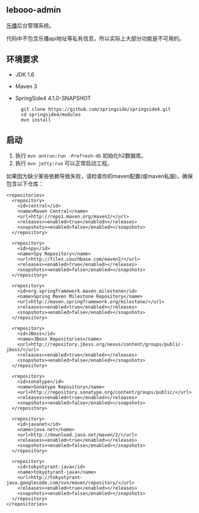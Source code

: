 ## lebooo-admin

[乐播](http://lebooo.com)后台管理系统。

代码中不包含乐播api地址等私有信息，所以实际上大部分功能是不可用的。

## 环境要求

- JDK 1.6
- Maven 3
- SpringSide4 4.1.0-SNAPSHOT

        git clone https://github.com/springside/springside4.git
        cd springside4/modules
        mvn install

## 启动

1. 执行 `mvn antrun:run -Prefresh-db` 初始化h2数据库。
2. 执行 `mvn jetty:run` 可以正常启动工程。

如果因为缺少某些依赖导致失败，请检查你的maven配置(或maven私服)，确保包含以下仓库：

    <repositories>
      <repository>
        <id>central</id>
        <name>Maven Central</name>
        <url>http://repo1.maven.org/maven2/</url>
        <releases><enabled>true</enabled></releases>
        <snapshots><enabled>false</enabled></snapshots>
      </repository>

      <repository>
        <id>spy</id>
        <name>Spy Repository</name>
        <url>http://files.couchbase.com/maven2/</url>
        <releases><enabled>true</enabled></releases>
        <snapshots><enabled>false</enabled></snapshots>
      </repository>

      <repository>
        <id>org.springframework.maven.milestone</id>
        <name>Spring Maven Milestone Repository</name>
        <url>http://maven.springframework.org/milestone/</url>
        <releases><enabled>true</enabled></releases>
        <snapshots><enabled>false</enabled></snapshots>
      </repository>

      <repository>
        <id>JBoss</id>
        <name>JBoss Repositories</name>
        <url>http://repository.jboss.org/nexus/content/groups/public-jboss/</url>
        <releases><enabled>true</enabled></releases>
        <snapshots><enabled>false</enabled></snapshots>
      </repository>

      <repository>
        <id>sonatype</id>
        <name>Sonatype Repository</name>
        <url>http://repository.sonatype.org/content/groups/public/</url>
        <releases><enabled>true</enabled></releases>
        <snapshots><enabled>false</enabled></snapshots>
      </repository>

      <repository>
        <id>javanet</id>
        <name>java.net</name>
        <url>http://download.java.net/maven/2/</url>
        <releases><enabled>true</enabled></releases>
        <snapshots><enabled>false</enabled></snapshots>
      </repository>

      <repository>
        <id>tokyotyrant-java</id>
        <name>tokyotyrant-java</name>
        <url>http://tokyotyrant-java.googlecode.com/svn/maven/repository/</url>
        <releases><enabled>true</enabled></releases>
        <snapshots><enabled>false</enabled></snapshots>
      </repository>
    </repositories>

